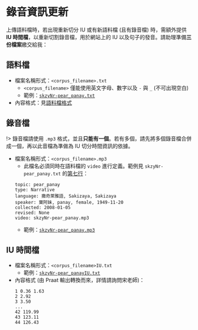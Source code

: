錄音資訊更新
================

上傳語料檔時，若出現重新切分 IU 或有新語料檔 (且有錄音檔) 時，需額外提供 **IU 時間檔**，以重新切割錄音檔，用於網站上的 IU 以及句子的發音。請助理準備**三份檔案**繳交給我：


## 語料檔

- 檔案名稱形式：`<corpus_filename>.txt`  
    - `<corpus_filename>` 僅能使用英文字母、數字以及 `-` 與 `_` (不可出現空白)
    - 範例：[`skzyNr-pear_panay.txt`][corpFile]
- 內容格式：見[語料檔格式](corpus_file)


## 錄音檔

!> 錄音檔請使用 `.mp3` 格式，並且**只能有一個**。若有多個，請先將多個錄音檔合併成一個，再以此音檔為準做為 IU 切分時間資訊的依據。

- 檔案名稱形式：`<corpus_filename>.mp3`
    - 此檔名必須同時在語料檔的 `video` 進行定義。範例見 `skzyNr-pear_panay.txt` 的[第七行](https://github.com/liao961120/cdocs/blob/a936c8292721726b9345d316fcf00dfd2587ff47/_media/examples/skzyNr-pear_panay.txt#L7)：
    ```
    topic: pear_panay
    type: Narrative
    language: 撒奇萊雅語, Sakizaya, Sakizaya
    speaker: 葉阿妹, panay, female, 1949-11-20
    collected: 2008-01-05
    revised: None
    video: skzyNr-pear_panay.mp3
    ```
    - 範例：[`skzyNr-pear_panay.mp3`][audioFile]


## IU 時間檔

- 檔案名稱形式：`<corpus_filename>IU.txt`
    - 範例：[`skzyNr-pear_panayIU.txt`][iuFile]
- 內容格式 (由 Praat 輸出轉換而來，詳情請詢問宋老師)：
    ```
    1 0.36 1.63
    2 2.92
    3 3.50
    ...
    42 119.99
    43 123.11
    44 126.43
    ```


[corpFile]: https://github.com/liao961120/cdocs/blob/main/_media/examples/skzyNr-pear_panay.txt
[audioFile]: https://github.com/liao961120/cdocs/blob/main/_media/examples/skzyNr-pear_panay.mp3
[iuFile]: https://github.com/liao961120/cdocs/blob/main/_media/examples/skzyNr-pear_panayIU.txt

